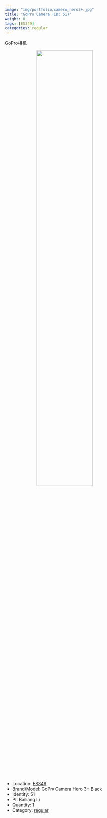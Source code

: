 ```yaml
---
image: "img/portfolio/camero_hero3+.jpg"
title: "GoPro Camera (ID: 51)"
weight: 0
tags: [ES349]
categories: regular
---
```


GoPro相机

<!--more-->

<img src="../../img/portfolio/camero_hero3+.jpg" width="60%" style="display: block; margin: auto;">

- Location: [ES349](../../tags/es349)
- Brand/Model: GoPro Camera Hero 3+ Black
- Identity: 51
- PI: Bailiang Li
- Quantity: 1
- Category: [regular](../../categories/regular)






